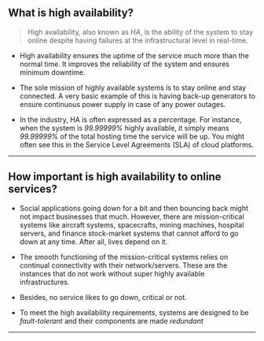 ## What is high availability?

> High availability, also known as _HA_, is the ability of the system to stay online despite having failures at the infrastructural level in real-time.

- High availability ensures the uptime of the service much more than the normal time. It improves the reliability of the system and ensures minimum downtime.

- The sole mission of highly available systems is to stay online and stay connected. A very basic example of this is having back-up generators to ensure continuous power supply in case of any power outages.

- In the industry, HA is often expressed as a percentage. For instance, when the system is _99.99999%_ highly available, it simply means _99.99999%_ of the total hosting time the service will be up. You might often see this in the Service Level Agreements (SLA) of cloud platforms.

---

## How important is high availability to online services?

- Social applications going down for a bit and then bouncing back might not impact businesses that much. However, there are mission-critical systems like aircraft systems, spacecrafts, mining machines, hospital servers, and finance stock-market systems that cannot afford to go down at any time. After all, lives depend on it.

- The smooth functioning of the mission-critical systems relies on continual connectivity with their network/servers. These are the instances that do not work without super highly available infrastructures.

- Besides, no service likes to go down, critical or not.

- To meet the high availability requirements, systems are designed to be _fault-tolerant_ and their components are made _redundant_

---